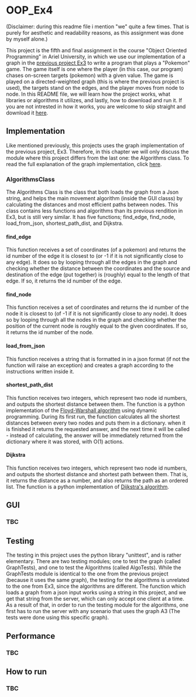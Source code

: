 # OOP_Ex4
(Disclaimer: during this readme file i mention "we" quite a few times. That is purely for aesthetic and readability reasons, as this assignment was done by myself alone.)

This project is the fifth and final assignment in the course "Object Oriented Programming" in Ariel University, in which we use our implementation of a graph in the [previous project Ex3](https://github.com/danielzk107/OOP_Ex3) to write a program that plays a "Pokemon" game. The game itself is one where the player (in this case, our program) chases on-screen targets (pokemon) with a given value. The game is played on a directed-weighted graph (this is where the previous project is used), the targets stand on the edges, and the player moves from node to node. In this README file, we will learn how the project works, what libraries or algorithms it utilizes, and lastly, how to download and run it. If you are not intrested in how it works, you are welcome to skip straight and download it [here](https://www.youtube.com/watch?v=2ocykBzWDiM&t=0s).

## Implementation

Like mentioned previously, this projects uses the graph implementation of the previous project, Ex3. Therefore, in this chapter we will only discuss the module where this project differs from the last one: the Algorithms class. To read the full explanation of the graph implementation, click [here](https://github.com/danielzk107/OOP_Ex3#implementation). 

### AlgorithmsClass

The Algorithms Class is the class that both loads the graph from a Json string, and helps the main movement algorithm (inside the GUI classs) by calculating the distances and most efficient paths between nodes. This class contains less functions and algorithms than its previous rendition in Ex3, but is still very similar. It has five functions; find_edge, find_node, load_from_json, shortest_path_dist, and Dijkstra.

#### find_edge

This function receives a set of coordinates (of a pokemon) and returns the id number of the edge it is closest to (or -1 if it is not significantly close to any edge). 
It does so by looping through all the edges in the graph and checking whether the distance between the coordinates and the source and destination of the edge (put together) is (roughly) equal to the length of that edge. If so, it returns the id number of the edge.

#### find_node

This function receives a set of coordinates and returns the id number of the node it is closest to (of -1 if it is not significantly close to any node).
It does so by looping through all the nodes in the graph and checking whether the position of the current node is roughly equal to the given coordinates. If so, it returns the id number of the node.

#### load_from_json

This function receives a string that is formatted in in a json format (if not the function will raise an exception) and creates a graph according to the instructions written inside it.

#### shortest_path_dist

This function receives two integers, which represent two node id numbers, and outputs the shortest distance between them. The function is a python implementation of the [Floyd-Warshall algorithm](https://en.wikipedia.org/wiki/Floyd%E2%80%93Warshall_algorithm) using dynamic programming. During its first run, the function calculates all the shortest distances between every two nodes and puts them in a dictionary. when it is finished it returns the requested answer, and the next time it will be called - instead of calculating, the answer will be immediately returned from the dictionary where it was stored, with O(1) actions.

#### Dijkstra

This function receives two integers, which represent two node id numbers, and outputs the shortest distance and shortest path between them. That is, it returns the distance as a number, and also returns the path as an ordered list. The function is a python implementation of [Dijkstra's algorithm](https://en.wikipedia.org/wiki/Dijkstra%27s_algorithm).


## GUI




### TBC

## Testing

The testing in this project uses the python library "unittest", and is rather elementary. There are two testing modules; one to test the graph (called GraphTests), and one to test the Algorithms (called AlgoTests). While the GraphTests module is identical to the one from the previous project (because it uses the same graph), the testing for the algorithms is unrelated to the one from Ex3, since the algorithms are different. The function which loads a graph from a json input works using a string in this project, and we get that string from the server, which can only accept one client at a time. As a result of that, in order to run the testing module for the algorithms, one first has to run the server with any scenario that uses the graph A3 (The tests were done using this specific graph). 

## Performance

### TBC

## How to run

### TBC

